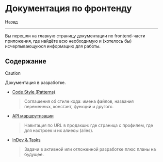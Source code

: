 # Документация по фронтенду

[Назад](/docs/index.md)

---

Вы перешли на главную страницу документации по frontend-части
приложения, где найдёте всю необходимую и (хотелось бы)
исчерпывающуюся информацию для работы.

## Содержание

<!-- prettier-ignore -->
> [!CAUTION]
> Документация в разработке.

- [Code Style (Patterns)](./patterns.md)

  > Соглашения об стиле кода: имена файлов, названия переменных,
  > констант, функций и другого.

- [API маршрутизации](./api-routes.md)

  > Навигация по URL в продакшн: где страница с профилем, где для
  > настроек и их алиесы (alies).

- [InDev & Tasks](./wip.md)

  > Задачи в активной или отложенной разработке плюс планы на будущее.

